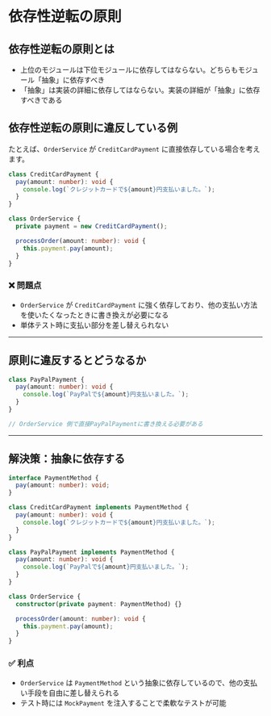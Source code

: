 # 依存性逆転の原則

## 依存性逆転の原則とは

- 上位のモジュールは下位モジュールに依存してはならない。どちらもモジュール「抽象」に依存すべき
- 「抽象」は実装の詳細に依存してはならない。実装の詳細が「抽象」に依存すべきである

## 依存性逆転の原則に違反している例

たとえば、`OrderService` が `CreditCardPayment` に直接依存している場合を考えます。

```ts
class CreditCardPayment {
  pay(amount: number): void {
    console.log(`クレジットカードで${amount}円支払いました。`);
  }
}

class OrderService {
  private payment = new CreditCardPayment();

  processOrder(amount: number): void {
    this.payment.pay(amount);
  }
}
```

### ❌ 問題点

- `OrderService` が `CreditCardPayment` に強く依存しており、他の支払い方法を使いたくなったときに書き換えが必要になる
- 単体テスト時に支払い部分を差し替えられない

---

## 原則に違反するとどうなるか

```ts
class PayPalPayment {
  pay(amount: number): void {
    console.log(`PayPalで${amount}円支払いました。`);
  }
}

// OrderService 側で直接PayPalPaymentに書き換える必要がある
```

---

## 解決策：抽象に依存する

```ts
interface PaymentMethod {
  pay(amount: number): void;
}

class CreditCardPayment implements PaymentMethod {
  pay(amount: number): void {
    console.log(`クレジットカードで${amount}円支払いました。`);
  }
}

class PayPalPayment implements PaymentMethod {
  pay(amount: number): void {
    console.log(`PayPalで${amount}円支払いました。`);
  }
}

class OrderService {
  constructor(private payment: PaymentMethod) {}

  processOrder(amount: number): void {
    this.payment.pay(amount);
  }
}
```

### ✅ 利点

- `OrderService` は `PaymentMethod` という抽象に依存しているので、他の支払い手段を自由に差し替えられる
- テスト時には `MockPayment` を注入することで柔軟なテストが可能